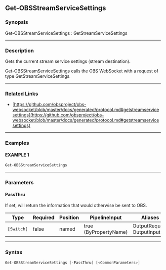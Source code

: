 Get-OBSStreamServiceSettings
----------------------------




### Synopsis
Get-OBSStreamServiceSettings : GetStreamServiceSettings



---


### Description

Gets the current stream service settings (stream destination).


Get-OBSStreamServiceSettings calls the OBS WebSocket with a request of type GetStreamServiceSettings.



---


### Related Links
* [https://github.com/obsproject/obs-websocket/blob/master/docs/generated/protocol.md#getstreamservicesettings](https://github.com/obsproject/obs-websocket/blob/master/docs/generated/protocol.md#getstreamservicesettings)





---


### Examples
#### EXAMPLE 1
```PowerShell
Get-OBSStreamServiceSettings
```



---


### Parameters
#### **PassThru**

If set, will return the information that would otherwise be sent to OBS.






|Type      |Required|Position|PipelineInput        |Aliases                      |
|----------|--------|--------|---------------------|-----------------------------|
|`[Switch]`|false   |named   |true (ByPropertyName)|OutputRequest<br/>OutputInput|





---


### Syntax
```PowerShell
Get-OBSStreamServiceSettings [-PassThru] [<CommonParameters>]
```
